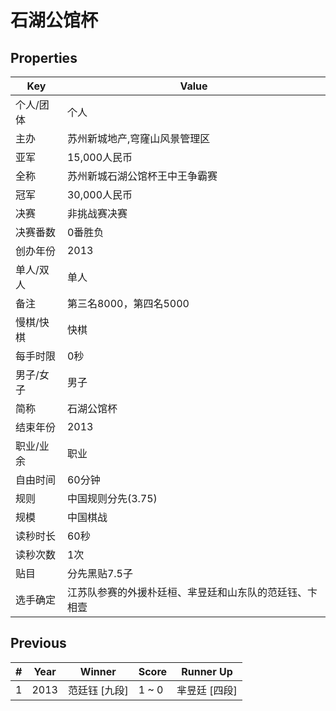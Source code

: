 # 石湖公馆杯

## Properties

| Key | Value |
| --- | ----- |
| 个人/团体 | 个人 |
| 主办 | 苏州新城地产,穹窿山风景管理区 |
| 亚军 | 15,000人民币 |
| 全称 | 苏州新城石湖公馆杯王中王争霸赛 |
| 冠军 | 30,000人民币 |
| 决赛 | 非挑战赛决赛 |
| 决赛番数 | 0番胜负 |
| 创办年份 | 2013 |
| 单人/双人 | 单人 |
| 备注 | 第三名8000，第四名5000 |
| 慢棋/快棋 | 快棋 |
| 每手时限 | 0秒 |
| 男子/女子 | 男子 |
| 简称 | 石湖公馆杯 |
| 结束年份 | 2013 |
| 职业/业余 | 职业 |
| 自由时间 | 60分钟 |
| 规则 | 中国规则分先(3.75) |
| 规模 | 中国棋战 |
| 读秒时长 | 60秒 |
| 读秒次数 | 1次 |
| 贴目 | 分先黑贴7.5子 |
| 选手确定 | 江苏队参赛的外援朴廷桓、芈昱廷和山东队的范廷钰、卞相壹 |

## Previous

| # | Year | Winner | Score | Runner Up |
| --- | --- | --- | --- | --- |
| 1 | 2013 | 范廷钰 [九段] | 1 ~ 0 | 芈昱廷 [四段] |


